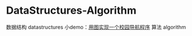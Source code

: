# DataStructures-Algorithm
数据结构  datastructures
小demo：[用图实现一个校园导航程序](datastructure/src/com/xrw/graph/CampusNavigation.java)
算法 algorithm

